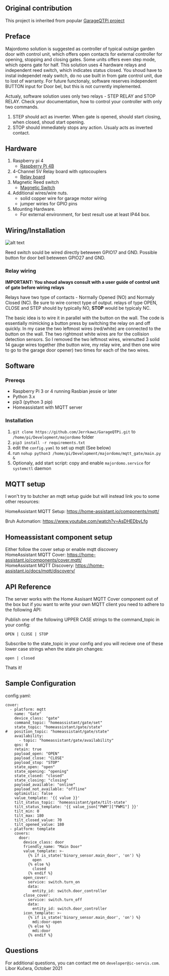 ## Original contribution

This project is inherited from popular [GarageQTPi project](https://github.com/Jerrkawz/GarageQTPi.git)

## Preface
Majordomo solution is suggested as controller of typical outsige garden door with control unit, which offers open contacts for external controller for opening, stopping and closing gates. Some units offers even step mode, which opens gate for half.
This solution uses 4 hardware relays and independent reed switch, which indicates status closed. You shoud have to instal independet realy switch, do no use built in from gate control unit, due to lost of warranty.
For future functonaly, software reserves independent BUTTON input for Door bel, but this is not currently implemented.

Actualy, software solution uses only two relays - STEP RELAY and STOP RELAY. Check your documentation, how to control your controller with only two commands. 
1. STEP should act as inverter. When gate is opened, should start closing, when closed, shoud start opening.
2. STOP should immediately stops any action. Usualy acts as inverted contact.

## Hardware

1. Raspberry pi 4
   * [Raspberry Pi 4B](https://www.amazon.de/dp/B07TC2BK1X/ref=cm_sw_em_r_mt_dp_35PGYZTZP17XYZ7DT9EN)
2. 4-Channel 5V Relay board with optocouplers 
   * [Relay board](https://www.amazon.de/dp/B07CRRK7R8/ref=cm_sw_em_r_mt_dp_FN9T62C92G276815FRJ)
3. Magnetic Reed switch
   * [Magnetic Switch](https://www.amazon.com/dp/B07F5WS5WX/ref=cm_sw_em_r_mt_dp_X87FGHWG5QX7VVAK05BK)
4. Additional wires/wire nuts. 
    * solid copper wire for garage motor wiring
    * jumper wiries for GPIO pins
5. Mounting Hardware. 
    * For external environment, for best result use at least IP44 box.


## Wiring/Installation

![alt text](Majordomo-wiring.png)

Reed switch sould be wired directly beteween GPIO17 and GND.
Possible button for door bell beteween GPIO27 and GND.

### Relay wiring
**IMPORTANT: You shoud always consult with a user guide of control unit of gate before wiring relays**

Relays have two type of contacts - Normally Opened (NO) and Normaly Closed (NC). Be sure to wire correct type of output. relays of type OPEN, CLOSE and STEP should by typically NO, **STOP** would be typicaly NC.

The basic idea is to wire it in parallel with the button on the wall.
The code is essentially mimicking a button press by switching the relay on and off quickly. In my case the two leftmost wires (red/white) are connected to the button on the wall.
The two rightmost white wires are for the collision detection sensors. So I removed the two leftmost wires, wirenutted 3 solid 14 gauge wires together (the button wire, my relay wire, and then one wire to go to the garage door opener) two times for each of the two wires.

## Software

### Prereqs 
* Raspberry Pi 3 or 4 running Rasbian jessie or later
* Python 3.x
* pip3 (python 3 pip)
* Homeassistant with MQTT server

### Installation
1. `git clone https://github.com/Jerrkawz/GarageQTPi.git` to `/home/pi/Development/majordomo` folder
2. `pip3 install -r requirements.txt`
3. edit the `config.yaml` to set up mqtt (See below)
3. run `nohup python3 /home/pi/Development/majordomo/mqtt_gate/main.py &` 
5. Optionaly, add start script: copy and enable `majordomo.service` for `systemctl` daemon

## MQTT setup
I won't try to butcher an mqtt setup guide but will instead link you to some other resources:

HomeAssistant MQTT Setup: https://home-assistant.io/components/mqtt/

Bruh Automation: https://www.youtube.com/watch?v=AsDHEDbyLfg

## Homeassistant component setup
Either follow the cover setup or enable mqtt discovery  
HomeAssistant MQTT Cover: https://home-assistant.io/components/cover.mqtt/  
HomeAssistant MQTT Discovery: https://home-assistant.io/docs/mqtt/discovery/

## API Reference

The server works with the Home Assisant MQTT Cover component out of the box but if you want to write your own MQTT client you need to adhere to the following API:

Publish one of the following UPPER CASE strings to the command_topic in your config:

`OPEN | CLOSE | STOP`

Subscribe to the state_topic in your config and you will recieve one of these lower case strings when the state pin changes:

`open | closed`

Thats it!

## Sample Configuration

config.yaml:
```
cover:
  - platform: mqtt
    name: "Gate"
    device_class: "gate"
    command_topic: "homeassistant/gate/set"
    state_topic: "homeassistant/gate/state"
#   position_topic: "homeassistant/gate/state"
    availability:
      - topic: "homeassistant/gate/availability"
    qos: 0
    retain: true
    payload_open: "OPEN"
    payload_close: "CLOSE"
    payload_stop: "STOP"
    state_open: "open"
    state_opening: "opening"
    state_closed: "closed"
    state_closing: "closing"
    payload_available: "online"
    payload_not_available: "offline"
    optimistic: false
    value_template: '{{ value }}'
    tilt_status_topic: 'homeassistant/gate/tilt-state'
    tilt_status_template: '{{ value_json["PWM"]["PWM1"] }}'
    tilt_min: 0
    tilt_max: 180
    tilt_closed_value: 70
    tilt_opened_value: 180
  - platform: template
    covers:
      door:
        device_class: door
        friendly_name: "Main Door"
        value_template: >-
          {% if is_state('binary_sensor.main_door', 'on') %}
            open
          {% else %}
            closed
          {% endif %}
        open_cover:
          service: switch.turn_on
          data:
            entity_id: switch.door_controller
        close_cover:
          service: switch.turn_off
          data:
            entity_id: switch.door_controller
        icon_template: >-
          {% if is_state('binary_sensor.main_door', 'on') %}
            mdi:door-open
          {% else %}
            mdi:door
          {% endif %}
```
        
## Questions

For additional questions, you can contact me on `developer@ic-servis.com`.
Libor Kučera, October 2021